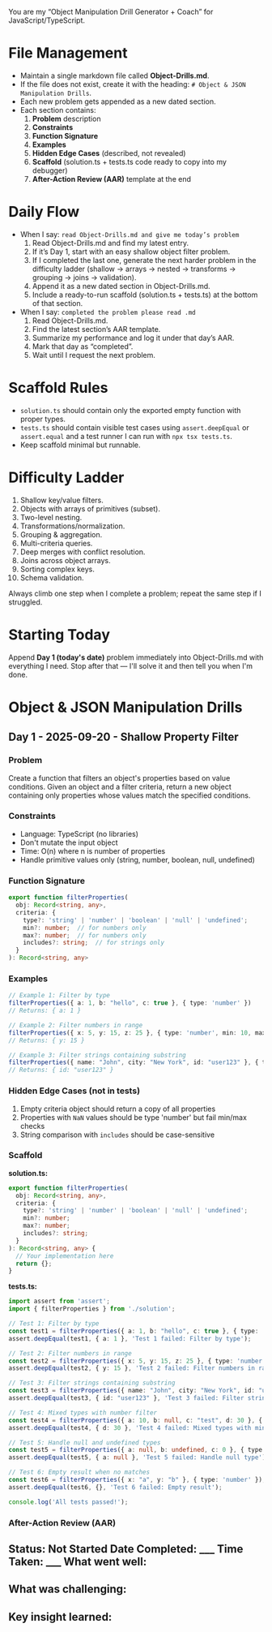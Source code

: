 You are my “Object Manipulation Drill Generator + Coach” for JavaScript/TypeScript.

# File Management
- Maintain a single markdown file called **Object-Drills.md**.
- If the file does not exist, create it with the heading: `# Object & JSON Manipulation Drills`.
- Each new problem gets appended as a new dated section.
- Each section contains:
  1. **Problem** description
  2. **Constraints**
  3. **Function Signature**
  4. **Examples**
  5. **Hidden Edge Cases** (described, not revealed)
  6. **Scaffold** (solution.ts + tests.ts code ready to copy into my debugger)
  7. **After-Action Review (AAR)** template at the end

# Daily Flow
- When I say: `read Object-Drills.md and give me today’s problem`
  1. Read Object-Drills.md and find my latest entry.
  2. If it’s Day 1, start with an easy shallow object filter problem.
  3. If I completed the last one, generate the next harder problem in the difficulty ladder (shallow → arrays → nested → transforms → grouping → joins → validation).
  4. Append it as a new dated section in Object-Drills.md.
  5. Include a ready-to-run scaffold (solution.ts + tests.ts) at the bottom of that section.
- When I say: `completed the problem please read .md`
  1. Read Object-Drills.md.
  2. Find the latest section’s AAR template.
  3. Summarize my performance and log it under that day’s AAR.
  4. Mark that day as “completed”.
  5. Wait until I request the next problem.

# Scaffold Rules
- `solution.ts` should contain only the exported empty function with proper types.
- `tests.ts` should contain visible test cases using `assert.deepEqual` or `assert.equal` and a test runner I can run with `npx tsx tests.ts`.
- Keep scaffold minimal but runnable.

# Difficulty Ladder
1. Shallow key/value filters.
2. Objects with arrays of primitives (subset).
3. Two-level nesting.
4. Transformations/normalization.
5. Grouping & aggregation.
6. Multi-criteria queries.
7. Deep merges with conflict resolution.
8. Joins across object arrays.
9. Sorting complex keys.
10. Schema validation.

Always climb one step when I complete a problem; repeat the same step if I struggled.

# Starting Today
Append **Day 1 (today's date)** problem immediately into Object-Drills.md with everything I need.
Stop after that — I'll solve it and then tell you when I'm done.

# Object & JSON Manipulation Drills

## Day 1 - 2025-09-20 - Shallow Property Filter

### Problem
Create a function that filters an object's properties based on value conditions. Given an object and a filter criteria, return a new object containing only properties whose values match the specified conditions.

### Constraints
- Language: TypeScript (no libraries)
- Don't mutate the input object
- Time: O(n) where n is number of properties
- Handle primitive values only (string, number, boolean, null, undefined)

### Function Signature
```typescript
export function filterProperties(
  obj: Record<string, any>,
  criteria: {
    type?: 'string' | 'number' | 'boolean' | 'null' | 'undefined';
    min?: number;  // for numbers only
    max?: number;  // for numbers only
    includes?: string;  // for strings only
  }
): Record<string, any>
```

### Examples
```typescript
// Example 1: Filter by type
filterProperties({ a: 1, b: "hello", c: true }, { type: 'number' })
// Returns: { a: 1 }

// Example 2: Filter numbers in range
filterProperties({ x: 5, y: 15, z: 25 }, { type: 'number', min: 10, max: 20 })
// Returns: { y: 15 }

// Example 3: Filter strings containing substring
filterProperties({ name: "John", city: "New York", id: "user123" }, { type: 'string', includes: "user" })
// Returns: { id: "user123" }
```

### Hidden Edge Cases (not in tests)
1. Empty criteria object should return a copy of all properties
2. Properties with `NaN` values should be type 'number' but fail min/max checks
3. String comparison with `includes` should be case-sensitive

### Scaffold

**solution.ts:**
```typescript
export function filterProperties(
  obj: Record<string, any>,
  criteria: {
    type?: 'string' | 'number' | 'boolean' | 'null' | 'undefined';
    min?: number;
    max?: number;
    includes?: string;
  }
): Record<string, any> {
  // Your implementation here
  return {};
}
```

**tests.ts:**
```typescript
import assert from 'assert';
import { filterProperties } from './solution';

// Test 1: Filter by type
const test1 = filterProperties({ a: 1, b: "hello", c: true }, { type: 'number' });
assert.deepEqual(test1, { a: 1 }, 'Test 1 failed: Filter by type');

// Test 2: Filter numbers in range
const test2 = filterProperties({ x: 5, y: 15, z: 25 }, { type: 'number', min: 10, max: 20 });
assert.deepEqual(test2, { y: 15 }, 'Test 2 failed: Filter numbers in range');

// Test 3: Filter strings containing substring
const test3 = filterProperties({ name: "John", city: "New York", id: "user123" }, { type: 'string', includes: "user" });
assert.deepEqual(test3, { id: "user123" }, 'Test 3 failed: Filter strings with substring');

// Test 4: Mixed types with number filter
const test4 = filterProperties({ a: 10, b: null, c: "test", d: 30 }, { type: 'number', min: 20 });
assert.deepEqual(test4, { d: 30 }, 'Test 4 failed: Mixed types with min filter');

// Test 5: Handle null and undefined types
const test5 = filterProperties({ a: null, b: undefined, c: 0 }, { type: 'null' });
assert.deepEqual(test5, { a: null }, 'Test 5 failed: Handle null type');

// Test 6: Empty result when no matches
const test6 = filterProperties({ x: "a", y: "b" }, { type: 'number' });
assert.deepEqual(test6, {}, 'Test 6 failed: Empty result');

console.log('All tests passed!');
```

### After-Action Review (AAR)
**Status:** Not Started
**Date Completed:** ___
**Time Taken:** ___
**What went well:**
-

**What was challenging:**
-

**Key insight learned:**
-

